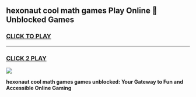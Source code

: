 
## hexonaut cool math games Play Online 👋 Unblocked Games
<h3>
<a href="https://news.freeplayer.one?title=hexonaut_cool_math_games&ref=17CMG">CLICK TO PLAY</a></h3>
<hr>

<h3>
<a href="https://news.freeplayer.one?title=hexonaut_cool_math_games&ref=17CMG">CLICK 2 PLAY</a>
  
</h3>

<a href="https://news.freeplayer.one?title=hexonaut_cool_math_games&ref=17CMG/"><img src="https://clearcache.store/games.png"></a>


**hexonaut cool math games games unblocked: Your Gateway to Fun and Accessible Online Gaming**
